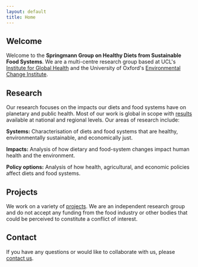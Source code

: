 ```yaml
---
layout: default
title: Home
---
```


## Welcome

Welcome to the **Springmann Group on Healthy Diets from Sustainable Food Systems**. We are a multi-centre research group based at UCL's [Institute for Global Health](https://www.ucl.ac.uk/global-health/igh-centres-0) and the University of Oxford's [Environmental Change Institute](https://www.eci.ox.ac.uk/research/environment-health).

## Research

Our research focuses on the impacts our diets and food systems have on planetary and public health. Most of our work is global in scope with [results](https://scaleffi.github.io/webtest-marco-2/research.html) available at national and regional levels. Our areas of research include:

**Systems:** Characterisation of diets and food systems that are healthy, environmentally sustainable, and economically just. <br>

**Impacts:** Analysis of how dietary and food-system changes impact human health and the environment. <br>

**Policy options:** Analysis of how health, agricultural, and economic policies affect diets and food systems. <br>
 
## Projects

We work on a variety of [projects](https://scaleffi.github.io/webtest-marco-2/projects.html). We are an independent research group and do not accept any funding from the food industry or other bodies that could be perceived to constitute a conflict of interest.

## Contact

If you have any questions or would like to collaborate with us, please [contact us](mailto:s.caleffi@ucl.ac.uk).

